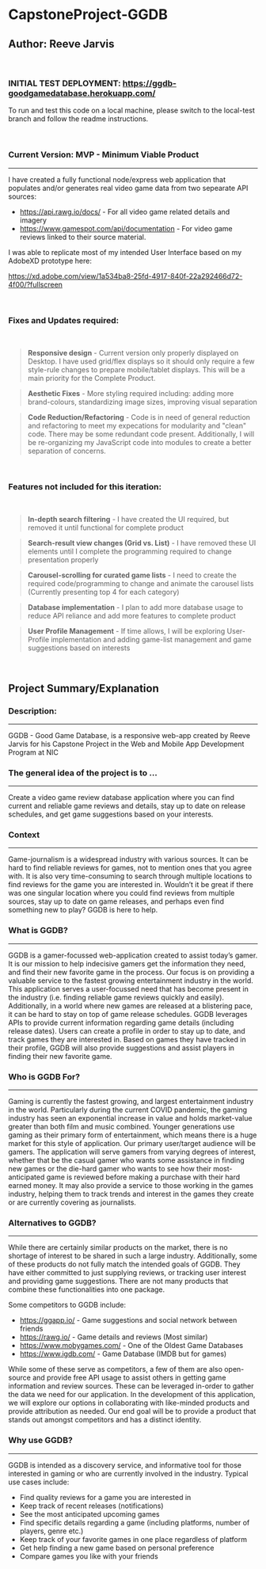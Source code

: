 # **CapstoneProject-GGDB**

## **Author:** Reeve Jarvis

<br/>

### INITIAL TEST DEPLOYMENT: https://ggdb-goodgamedatabase.herokuapp.com/

To run and test this code on a local machine, please switch to the local-test branch and follow the readme instructions.

<br/>

### **Current Version:** MVP - Minimum Viable Product

---

I have created a fully functional node/express web application that populates and/or generates real video game data from two sepearate API sources:

-   https://api.rawg.io/docs/ - For all video game related details and imagery
-   https://www.gamespot.com/api/documentation - For video game reviews linked to their source material.

I was able to replicate most of my intended User Interface based on my AdobeXD prototype here:

https://xd.adobe.com/view/1a534ba8-25fd-4917-840f-22a292466d72-4f00/?fullscreen

<br/>

### **Fixes and Updates required:**

<br/>

> **Responsive design** - Current version only properly displayed on Desktop. I have used grid/flex displays so it should only require a few style-rule changes to prepare mobile/tablet displays. This will be a main priority for the Complete Product.

> **Aesthetic Fixes** - More styling required including: adding more brand-colours, standardizing image sizes, improving visual separation

> **Code Reduction/Refactoring** - Code is in need of general reduction and refactoring to meet my expecations for modularity and "clean" code. There may be some redundant code present. Additionally, I will be re-organizing my JavaScript code into modules to create a better separation of concerns.

<br/>

### **Features not included for this iteration:**

<br/>

> **In-depth search filtering** - I have created the UI required, but removed it until functional for complete product

> **Search-result view changes (Grid vs. List)** - I have removed these UI elements until I complete the programming required to change presentation properly

> **Carousel-scrolling for curated game lists** - I need to create the required code/programming to change and animate the carousel lists (Currently presenting top 4 for each category)

> **Database implementation** - I plan to add more database usage to reduce API reliance and add more features to complete product

> **User Profile Management** - If time allows, I will be exploring User-Profile implementation and adding game-list management and game suggestions based on interests

<br/>

## **Project Summary/Explanation**

### **Description:**

---

GGDB - Good Game Database, is a responsive web-app created by Reeve Jarvis for his Capstone Project in the Web and Mobile App Development Program at NIC

### **The general idea of the project is to …**

---

Create a video game review database application where you can find current and reliable game reviews and details, stay up to date on release schedules, and get game suggestions based on your interests.

### **Context**

---

Game-journalism is a widespread industry with various sources. It can be hard to find reliable reviews for games, not to mention ones that you agree with. It is also very time-consuming to search through multiple locations to find reviews for the game you are interested in. Wouldn’t it be great if there was one singular location where you could find reviews from multiple sources, stay up to date on game releases, and perhaps even find something new to play? GGDB is here to help.

### **What is GGDB?**

---

GGDB is a gamer-focussed web-application created to assist today’s gamer. It is our mission to help indecisive gamers get the information they need, and find their new favorite game in the process. Our focus is on providing a valuable service to the fastest growing entertainment industry in the world. This application serves a user-focussed need that has become present in the industry (i.e. finding reliable game reviews quickly and easily). Additionally, in a world where new games are released at a blistering pace, it can be hard to stay on top of game release schedules. GGDB leverages APIs to provide current information regarding game details (including release dates). Users can create a profile in order to stay up to date, and track games they are interested in. Based on games they have tracked in their profile, GGDB will also provide suggestions and assist players in finding their new favorite game.

### **Who is GGDB For?**

---

Gaming is currently the fastest growing, and largest entertainment industry in the world. Particularly during the current COVID pandemic, the gaming industry has seen an exponential increase in value and holds market-value greater than both film and music combined. Younger generations use gaming as their primary form of entertainment, which means there is a huge market for this style of application. Our primary user/target audience will be gamers. The application will serve gamers from varying degrees of interest, whether that be the casual gamer who wants some assistance in finding new games or the die-hard gamer who wants to see how their most-anticipated game is reviewed before making a purchase with their hard earned money. It may also provide a service to those working in the games industry, helping them to track trends and interest in the games they create or are currently covering as journalists.

### **Alternatives to GGDB?**

---

While there are certainly similar products on the market, there is no shortage of interest to be shared in such a large industry. Additionally, some of these products do not fully match the intended goals of GGDB. They have either committed to just supplying reviews, or tracking user interest and providing game suggestions. There are not many products that combine these functionalities into one package.

Some competitors to GGDB include:

-   https://ggapp.io/ - Game suggestions and social network between friends
-   https://rawg.io/ - Game details and reviews (Most similar)
-   https://www.mobygames.com/ - One of the Oldest Game Databases
-   https://www.igdb.com/ - Game Database (IMDB but for games)

While some of these serve as competitors, a few of them are also open-source and provide free API usage to assist others in getting game information and review sources. These can be leveraged in-order to gather the data we need for our application. In the development of this application, we will explore our options in collaborating with like-minded products and provide attribution as needed. Our end goal will be to provide a product that stands out amongst competitors and has a distinct identity.

### Why use GGDB?

---

GGDB is intended as a discovery service, and informative tool for those interested in gaming or who are currently involved in the industry. Typical use cases include:

-   Find quality reviews for a game you are interested in
-   Keep track of recent releases (notifications)
-   See the most anticipated upcoming games
-   Find specific details regarding a game (including platforms, number of players, genre etc.)
-   Keep track of your favorite games in one place regardless of platform
-   Get help finding a new game based on personal preference
-   Compare games you like with your friends
